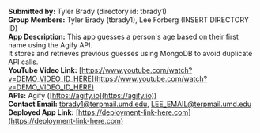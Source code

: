 **Submitted by:** Tyler Brady (directory id: tbrady1)  
**Group Members:** Tyler Brady (tbrady1), Lee Forberg (INSERT DIRECTORY ID)  
**App Description:** This app guesses a person's age based on their first name using the Agify API.  
It stores and retrieves previous guesses using MongoDB to avoid duplicate API calls.  
**YouTube Video Link:** [https://www.youtube.com/watch?v=DEMO_VIDEO_ID_HERE](https://www.youtube.com/watch?v=DEMO_VIDEO_ID_HERE)  
**APIs:** Agify ([https://agify.io](https://agify.io))  
**Contact Email:** tbrady1@terpmail.umd.edu, LEE_EMAIL@terpmail.umd.edu  
**Deployed App Link:** [https://deployment-link-here.com](https://deployment-link-here.com)
